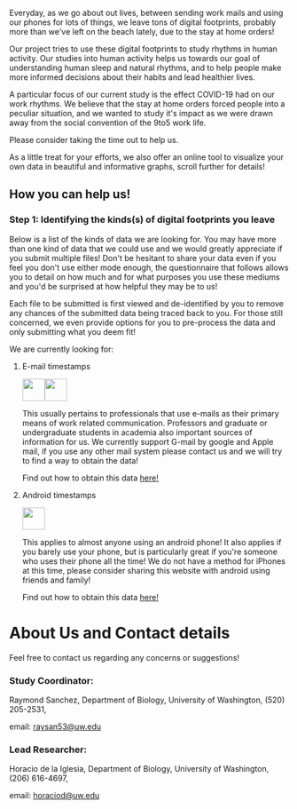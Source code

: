 Everyday, as we go about out lives, between sending work mails and using our phones for lots of things, we leave tons of digital footprints, probably more than we've left on the beach lately, due to the stay at home orders!

Our project tries to use these digital footprints to study rhythms in human activity. Our studies into human activity helps us towards our goal of understanding human sleep and natural rhythms, and to help people make more informed decisions about their habits and lead healthier lives.

A particular focus of our current study is the effect COVID-19 had on our work rhythms. We believe that the stay at home orders forced people into a peculiar situation, and we wanted to study it's impact as we were drawn away from the social convention of the 9to5 work life.

Please consider taking the time out to help us. 

As a little treat for your efforts, we also offer an online tool to visualize your own data in beautiful and informative graphs, scroll further for details!


## How you can help us!

### Step 1: Identifying the kinds(s) of digital footprints you leave

Below is a list of the kinds of data we are looking for. You may have more than one kind of data that we could use and we would greatly appreciate if you submit multiple files! Don't be hesitant to share your data even if you feel you don't use either mode enough, the questionnaire that follows allows you to detail on how much and for what purposes you use these mediums and you'd be surprised at how helpful they may be to us!

Each file to be submitted is first viewed and de-identified by you to remove any chances of the submitted data being traced back to you. For those still concerned, we even provide options for you to pre-process the data and only submitting what you deem fit!

We are currently looking for:

1. E-mail timestamps

   <img src="https://upload.wikimedia.org/wikipedia/commons/7/7e/Gmail_icon_%282020%29.svg" height="40" width="40"><img src="https://upload.wikimedia.org/wikipedia/fr/a/a7/Mail_%28Apple%29_logo.png" height="40" width="40"> 

   This usually pertains to professionals that use e-mails as their primary means of work related communication. Professors and graduate or undergraduate   students in academia also important sources of information for us. We currently support G-mail by google and Apple mail, if you use any other mail system please contact us and we will try to find a way to obtain the data!
 
   Find out how to obtain this data <a href="https://delaiglesialab.github.io/DigitalRhythmsProject/email" target="_blank">here!</a>

2. Android timestamps

   <img src="https://icons-for-free.com/iconfiles/png/512/Android-1320568265274623818.png" height="40" width="40"> 
   
   This applies to almost anyone using an android phone! It also applies if you barely use your phone, but is particularly great if you're someone who uses their phone all the time! We do not have a method for iPhones at this time, please consider sharing this website with android using friends and family!

   Find out how to obtain this data <a href="https://delaiglesialab.github.io/DigitalRhythmsProject/android" target="_blank">here!</a>
    
# About Us and Contact details

Feel free to contact us regarding any concerns or suggestions!

### Study Coordinator: 

Raymond Sanchez, Department of Biology, University of Washington, (520) 205-2531, 

email: <a href="mailto:raysan53@uw.edu">raysan53@uw.edu</a>

### Lead Researcher: 

Horacio de la Iglesia, Department of Biology, University of Washington, (206) 616-4697, 

email: <a href="mailto:horaciod@uw.edu">horaciod@uw.edu</a>

